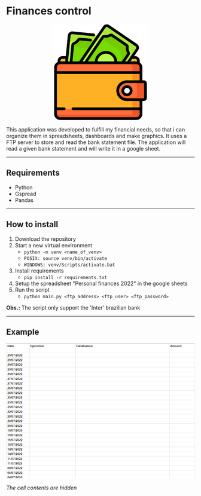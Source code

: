 # Finances control

<p align="center">
    <img src="images/logo.png" />
</p>

This application was developed to fulfill my financial needs, so that i can organize them in spreadsheets, dashboards and make graphics. It uses a FTP server to store and read the bank statement file.
The application will read a given bank statement and will write it in a google sheet.

---

## Requirements

- Python
- Gspread
- Pandas

---

## How to install

1. Download the repository
2. Start a new virtual environment
    - ```python -m venv <name_of_venv>```
    - ```POSIX: source venv/bin/activate```
    - ```WINDOWS: venv/Scripts/activate.bat```
3. Install requirements
    - ```pip install -r requirements.txt```
4. Setup the spreadsheet "Personal finances 2022" in the google sheets
5. Run the script
    - ```python main.py <ftp_address> <ftp_user> <ftp_password>```

**Obs.:** The script only support the 'Inter' brazilian bank

---

## Example

![Example of the spreadsheet](images/example.png)

*The cell contents are hidden*